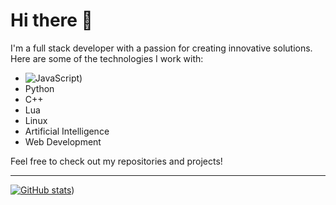 # Hi there 👋

I'm a full stack developer with a passion for creating innovative solutions. Here are some of the technologies I work with:

- ![JavaScript]([https://user-images.githubusercontent.com/25181517/117447155-6a868a00-af3d-11eb-9cfe-245df15c9f3f.png]))
- Python
- C++
- Lua
- Linux
- Artificial Intelligence
- Web Development

Feel free to check out my repositories and projects!

---
[![GitHub stats]([https://github-readme-stats.vercel.app/api?username=epicsebastian&show_icons=true&theme=radical)](https://github.com/epicsebastian))

